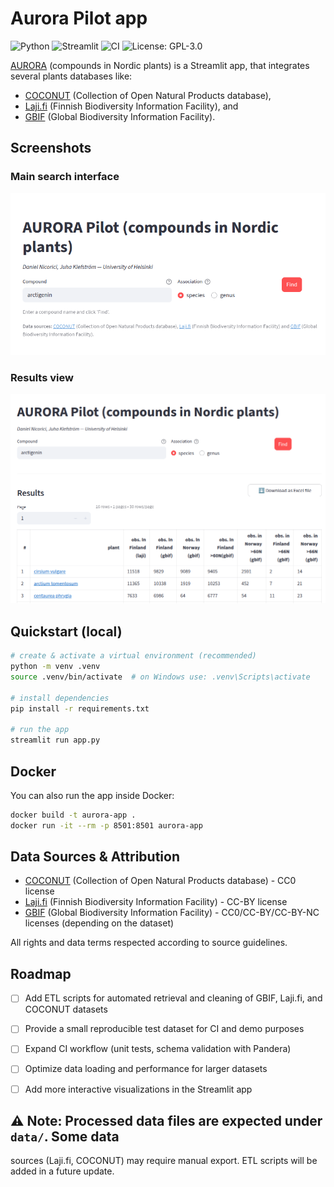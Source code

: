 # Aurora Pilot app

![Python](https://img.shields.io/badge/Python-3.12-blue)
![Streamlit](https://img.shields.io/badge/Streamlit-1.49-brightgreen)
![CI](https://github.com/ndaniel/aurora/actions/workflows/ci.yml/badge.svg)
![License: GPL-3.0](https://img.shields.io/badge/License-GPL--3.0-lightgrey)


[AURORA](https://aurorapilot.streamlit.app) (compounds in Nordic plants) is a Streamlit app, that integrates several plants
databases like:
- [COCONUT](https://coconut.naturalproducts.net/) (Collection of Open Natural Products database),
- [Laji.fi](https://laji.fi/) (Finnish Biodiversity Information Facility), and
- [GBIF](https://www.gbif.org/) (Global Biodiversity Information Facility).


## Screenshots

### Main search interface
![Search interface](docs/screenshot1.png)

### Results view
![Results table](docs/screenshot2.png)

## Quickstart (local)

```bash
# create & activate a virtual environment (recommended)
python -m venv .venv
source .venv/bin/activate  # on Windows use: .venv\Scripts\activate

# install dependencies
pip install -r requirements.txt

# run the app
streamlit run app.py
```

## Docker

You can also run the app inside Docker:

```bash
docker build -t aurora-app .
docker run -it --rm -p 8501:8501 aurora-app
```

## Data Sources & Attribution

- [COCONUT](https://coconut.naturalproducts.net/) (Collection of Open Natural Products database) - CC0 license
- [Laji.fi](https://laji.fi/) (Finnish Biodiversity Information Facility) - CC-BY license
- [GBIF](https://www.gbif.org/) (Global Biodiversity Information Facility) - CC0/CC-BY/CC-BY-NC licenses (depending on the dataset)

All rights and data terms respected according to source guidelines.

## Roadmap

- [ ] Add ETL scripts for automated retrieval and cleaning of GBIF, Laji.fi, and COCONUT datasets  
- [ ] Provide a small reproducible test dataset for CI and demo purposes  
- [ ] Expand CI workflow (unit tests, schema validation with Pandera)  
- [ ] Optimize data loading and performance for larger datasets  
- [ ] Add more interactive visualizations in the Streamlit app  



## ⚠️ Note: Processed data files are expected under `data/`. Some data 
sources (Laji.fi, COCONUT) may require manual export. ETL scripts will 
be added in a future update.





